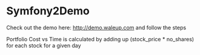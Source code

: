 Symfony2Demo
========================

Check out the demo here: http://demo.waleup.com and follow the steps

Portfolio Cost vs Time is calculated by adding up (stock_price * no_shares) for each stock for a given day
